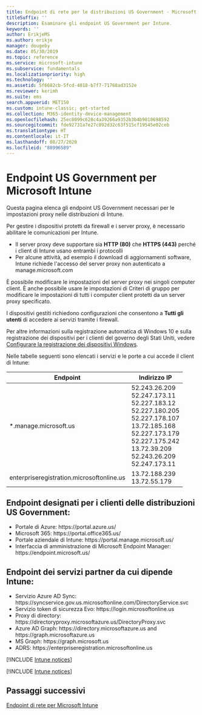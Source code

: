```yaml
---
title: Endpoint di rete per le distribuzioni US Government - Microsoft Intune
titleSuffix: ''
description: Esaminare gli endpoint US Government per Intune.
keywords: ''
author: ErikjeMS
ms.author: erikje
manager: dougeby
ms.date: 05/30/2019
ms.topic: reference
ms.service: microsoft-intune
ms.subservice: fundamentals
ms.localizationpriority: high
ms.technology: ''
ms.assetid: 5f6682cb-5fcd-4018-b7f7-71768ad3152e
ms.reviewer: kerimh
ms.suite: ems
search.appverid: MET150
ms.custom: intune-classic; get-started
ms.collection: M365-identity-device-management
ms.openlocfilehash: 25ec8099c628c4a39266a9352b3b4b9810698592
ms.sourcegitcommit: fde92731a7e27c892d32c63f515cf19545e02ceb
ms.translationtype: HT
ms.contentlocale: it-IT
ms.lasthandoff: 08/27/2020
ms.locfileid: "88996589"
---
```

# <a name="us-government-endpoints-for-microsoft-intune"></a>Endpoint US Government per Microsoft Intune

Questa pagina elenca gli endpoint US Government necessari per le impostazioni proxy nelle distribuzioni di Intune.

Per gestire i dispositivi protetti da firewall e i server proxy, è necessario abilitare le comunicazioni per Intune.

- Il server proxy deve supportare sia **HTTP (80)** che **HTTPS (443)** perché i client di Intune usano entrambi i protocolli
- Per alcune attività, ad esempio il download di aggiornamenti software, Intune richiede l'accesso del server proxy non autenticato a manage.microsoft.com

È possibile modificare le impostazioni del server proxy nei singoli computer client. È anche possibile usare le impostazioni di Criteri di gruppo per modificare le impostazioni di tutti i computer client protetti da un server proxy specificato.

I dispositivi gestiti richiedono configurazioni che consentono a **Tutti gli utenti** di accedere ai servizi tramite i firewall.

Per altre informazioni sulla registrazione automatica di Windows 10 e sulla registrazione dei dispositivi per i clienti del governo degli Stati Uniti, vedere [Configurare la registrazione dei dispositivi Windows](../enrollment/windows-enroll.md#windows-10-auto-enrollment-and-device-registration).

Nelle tabelle seguenti sono elencati i servizi e le porte a cui accede il client di Intune:

|**Endpoint**|**Indirizzo IP**|
|---------------------|-----------|
|*.manage.microsoft.us | 52.243.26.209 <br> 52.247.173.11 <br> 52.227.183.12 <br>52.227.180.205 <br> 52.227.178.107 <br> 13.72.185.168 <br> 52.227.173.179 <br> 52.227.175.242 <br> 13.72.39.209 <br> 52.243.26.209 <br> 52.247.173.11 |
| enterpriseregistration.microsoftonline.us | 13.72.188.239 <br> 13.72.55.179 |

## <a name="us-government-customer-designated-endpoints"></a>Endpoint designati per i clienti delle distribuzioni US Government:
- Portale di Azure: https:\//portal.azure.us/ 
- Microsoft 365: https:\//portal.office365.us/ 
- Portale aziendale di Intune: https:\//portal.manage.microsoft.us/ 
- Interfaccia di amministrazione di Microsoft Endpoint Manager: https:\//endpoint.microsoft.us/

## <a name="partner-service-endpoints-that-intune-depends-on"></a>Endpoint dei servizi partner da cui dipende Intune:
- Servizio Azure AD Sync: https:\//syncservice.gov.us.microsoftonline.com/DirectoryService.svc
- Servizio token di sicurezza Evo: https:\//login.microsoftonline.us
- Proxy di directory: https:\//directoryproxy.microsoftazure.us/DirectoryProxy.svc
- Azure AD Graph: https:\//directory.microsoftazure.us and https:\//graph.microsoftazure.us
- MS Graph: https:\//graph.microsoft.us
- ADRS: https:\//enterpriseregistration.microsoftonline.us

[!INCLUDE [Intune notices](../includes/windows-push-notification-services.md)]

[!INCLUDE [Intune notices](../includes/apple-device-network-information.md)]

## <a name="next-steps"></a>Passaggi successivi
[Endpoint di rete per Microsoft Intune](intune-endpoints.md)

